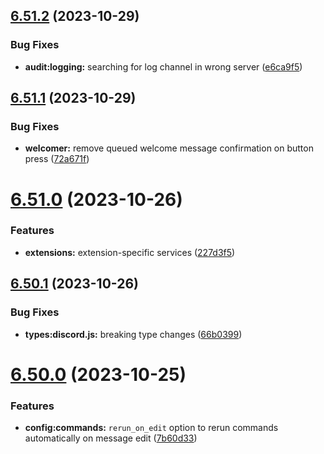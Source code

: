 ## [6.51.2](https://github.com/onesoft-sudo/sudobot/compare/v6.51.1...v6.51.2) (2023-10-29)


### Bug Fixes

* **audit:logging:** searching for log channel in wrong server ([e6ca9f5](https://github.com/onesoft-sudo/sudobot/commit/e6ca9f57477138530830de660648885f834a361d))



## [6.51.1](https://github.com/onesoft-sudo/sudobot/compare/v6.51.0...v6.51.1) (2023-10-29)


### Bug Fixes

* **welcomer:** remove queued welcome message confirmation on button press ([72a671f](https://github.com/onesoft-sudo/sudobot/commit/72a671f27e38307cbce90937927815a75a1d45a0))



# [6.51.0](https://github.com/onesoft-sudo/sudobot/compare/v6.50.1...v6.51.0) (2023-10-26)


### Features

* **extensions:** extension-specific services ([227d3f5](https://github.com/onesoft-sudo/sudobot/commit/227d3f563be3ea24d3b208cd416b8e9b98a0b791))



## [6.50.1](https://github.com/onesoft-sudo/sudobot/compare/v6.50.0...v6.50.1) (2023-10-26)


### Bug Fixes

* **types:discord.js:** breaking type changes ([66b0399](https://github.com/onesoft-sudo/sudobot/commit/66b039944455553dd3ad2a89a9093695d44467e8))



# [6.50.0](https://github.com/onesoft-sudo/sudobot/compare/v6.49.0...v6.50.0) (2023-10-25)


### Features

* **config:commands:** `rerun_on_edit` option to rerun commands automatically on message edit ([7b60d33](https://github.com/onesoft-sudo/sudobot/commit/7b60d33ba1df1d32f34a9a9541ae24c6ec2207bf))




